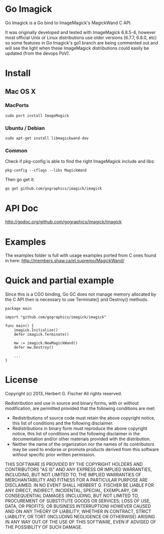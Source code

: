 # Go Imagick

Go Imagick is a Go bind to ImageMagick's MagickWand C API.

It was originally developed and tested with ImageMagick 6.8.5-4, however most official Unix or Linux distributions use older
versions (6.7.7, 6.8.0, etc) so some features in Go Imagick's go1 branch are being commented out and will see the light when
these ImageMagick distributions could easily be updated (from the devops PoV).

# Install

## Mac OS X

### MacPorts

```
sudo port install ImageMagick
```

### Ubuntu / Debian

```
sudo apt-get install libmagickwand-dev
```

### Common

Check if pkg-config is able to find the right ImageMagick include and libs:

```
pkg-config --cflags --libs MagickWand
```

Then go get it:

```
go get github.com/gographics/imagick/imagick
```

# API Doc

http://godoc.org/github.com/gographics/imagick/imagick

# Examples

The examples folder is full with usage examples ported from C ones found in here: http://members.shaw.ca/el.supremo/MagickWand/

# Quick and partial example

Since this is a CGO binding, Go GC does not manage memory allocated by the C API then is necessary to use Terminate() and Destroy() methods.

```
package main

import "github.com/gographics/imagick/imagick"

func main() {
	imagick.Initialize()
	defer imagick.Terminate()

	mw := imagick.NewMagickWand()
	defer mw.Destroy()

	...
}
```

# License

Copyright (c) 2013, Herbert G. Fischer
All rights reserved.

Redistribution and use in source and binary forms, with or without
modification, are permitted provided that the following conditions are met:

 * Redistributions of source code must retain the above copyright
   notice, this list of conditions and the following disclaimer.
 * Redistributions in binary form must reproduce the above copyright
   notice, this list of conditions and the following disclaimer in the
   documentation and/or other materials provided with the distribution.
 * Neither the name of the organization nor the
   names of its contributors may be used to endorse or promote products
   derived from this software without specific prior written permission.

THIS SOFTWARE IS PROVIDED BY THE COPYRIGHT HOLDERS AND CONTRIBUTORS "AS IS" AND
ANY EXPRESS OR IMPLIED WARRANTIES, INCLUDING, BUT NOT LIMITED TO, THE IMPLIED
WARRANTIES OF MERCHANTABILITY AND FITNESS FOR A PARTICULAR PURPOSE ARE
DISCLAIMED. IN NO EVENT SHALL HERBERT G. FISCHER BE LIABLE FOR ANY
DIRECT, INDIRECT, INCIDENTAL, SPECIAL, EXEMPLARY, OR CONSEQUENTIAL DAMAGES
(INCLUDING, BUT NOT LIMITED TO, PROCUREMENT OF SUBSTITUTE GOODS OR SERVICES;
LOSS OF USE, DATA, OR PROFITS; OR BUSINESS INTERRUPTION) HOWEVER CAUSED AND
ON ANY THEORY OF LIABILITY, WHETHER IN CONTRACT, STRICT LIABILITY, OR TORT
(INCLUDING NEGLIGENCE OR OTHERWISE) ARISING IN ANY WAY OUT OF THE USE OF THIS
SOFTWARE, EVEN IF ADVISED OF THE POSSIBILITY OF SUCH DAMAGE.
